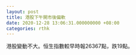 ```yaml
---
layout: post
title: 港股下午開市後偏軟
date: 2020-12-28 13:06:31.000000000 +08:00
categories: rthk
---
```


港股變動不大。恒生指數較早時報26367點，跌19點。
